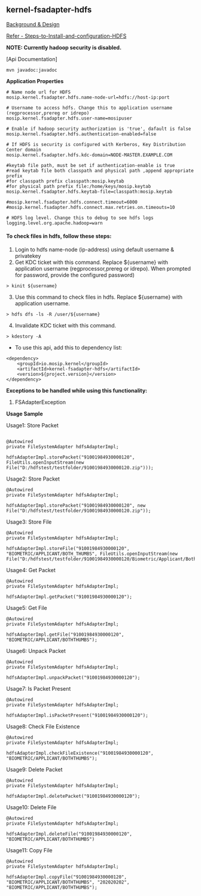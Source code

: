 ## kernel-fsadapter-hdfs

[Background & Design](../../docs/design/kernel/kernel-filesystemadapter.md)

[Refer - Steps-to-Install-and-configuration-HDFS](https://github.com/mosip/mosip/wiki/Steps-to-Install-and-configuration-HDFS)

**NOTE: Currently  hadoop security is disabled.<WIP>**

[Api Documentation]


```
mvn javadoc:javadoc
```

**Application Properties**

```
# Name node url for HDFS
mosip.kernel.fsadapter.hdfs.name-node-url=hdfs://host-ip:port

# Username to access hdfs. Change this to application username (regprocessor,prereg or idrepo)
mosip.kernel.fsadapter.hdfs.user-name=mosipuser

# Enable if hadoop security authorization is 'true', dafault is false
mosip.kernel.fsadapter.hdfs.authentication-enabled=false 

# If HDFS is security is configured with Kerberos, Key Distribution Center domain
mosip.kernel.fsadapter.hdfs.kdc-domain=NODE-MASTER.EXAMPLE.COM

#keytab file path, must be set if authentication-enable is true
#read keytab file both classpath and physical path ,append appropriate prefix
#for classpath prefix classpath:mosip.keytab
#for physical path prefix file:/home/keys/mosip.keytab
mosip.kernel.fsadapter.hdfs.keytab-file=classpath:mosip.keytab

#mosip.kernel.fsadapter.hdfs.connect.timeout=6000
#mosip.kernel.fsadapter.hdfs.connect.max.retries.on.timeouts=10

# HDFS log level. Change this to debug to see hdfs logs
logging.level.org.apache.hadoop=warn
```

#### To check files in hdfs, follow these steps:

1. Login to hdfs name-node (ip-address) using default username & privatekey
2. Get KDC ticket with this command. Replace ${username} with application username (regprocessor,prereg or idrepo). When prompted for password, provide the configured password) 
```
> kinit ${username}
```
3. Use this command to check files in hdfs. Replace ${username} with application username.
```
> hdfs dfs -ls -R /user/${username}
```
4. Invalidate KDC ticket with this command.
```
> kdestory -A
```

- To use this api, add this to dependency list:

```
<dependency>
	<groupId>io.mosip.kernel</groupId>
	<artifactId>kernel-fsadapter-hdfs</artifactId>
	<version>${project.version}</version>
</dependency>
```


**Exceptions to be handled while using this functionality:**

1. FSAdapterException


**Usage Sample**
  
Usage1: Store Packet
 
 ```
 
 @Autowired
private FileSystemAdapter hdfsAdapterImpl;

hdfsAdapterImpl.storePacket("91001984930000120", FileUtils.openInputStream(new File("D:/hdfstest/testfolder/91001984930000120.zip")));

```

Usage2: Store Packet 

```
@Autowired
private FileSystemAdapter hdfsAdapterImpl;

hdfsAdapterImpl.storePacket("91001984930000120", new File("D:/hdfstest/testfolder/91001984930000120.zip"));

```

Usage3: Store File
 
 ```
@Autowired
private FileSystemAdapter hdfsAdapterImpl;

hdfsAdapterImpl.storeFile("91001984930000120", "BIOMETRIC/APPLICANT/BOTH_THUMBS", FileUtils.openInputStream(new File("D:/hdfstest/testfolder/91001984930000120/Biometric/Applicant/BothThumbs.jpg")));

 ```

Usage4: Get Packet 

```
@Autowired
private FileSystemAdapter hdfsAdapterImpl;

hdfsAdapterImpl.getPacket("91001984930000120");

```

Usage5: Get File 

```
@Autowired
private FileSystemAdapter hdfsAdapterImpl;

hdfsAdapterImpl.getFile("91001984930000120", "BIOMETRIC/APPLICANT/BOTHTHUMBS");

```

Usage6: Unpack Packet 

```
@Autowired
private FileSystemAdapter hdfsAdapterImpl;

hdfsAdapterImpl.unpackPacket("91001984930000120");

```

Usage7: Is Packet Present 

```
@Autowired
private FileSystemAdapter hdfsAdapterImpl;

hdfsAdapterImpl.isPacketPresent("91001984930000120");

```

Usage8: Check File Existence 

```
@Autowired
private FileSystemAdapter hdfsAdapterImpl;

hdfsAdapterImpl.checkFileExistence("91001984930000120", "BIOMETRIC/APPLICANT/BOTHTHUMBS");

```

Usage9: Delete Packet 

```
@Autowired
private FileSystemAdapter hdfsAdapterImpl;

hdfsAdapterImpl.deletePacket("91001984930000120");

```

Usage10: Delete File 

```
@Autowired
private FileSystemAdapter hdfsAdapterImpl;

hdfsAdapterImpl.deleteFile("91001984930000120", "BIOMETRIC/APPLICANT/BOTHTHUMBS")

```

Usage11: Copy File 

```
@Autowired
private FileSystemAdapter hdfsAdapterImpl;

hdfsAdapterImpl.copyFile("91001984930000120", "BIOMETRIC/APPLICANT/BOTHTHUMBS", "202020202", "BIOMETRIC/APPLICANT/BOTHTHUMBS");

```
